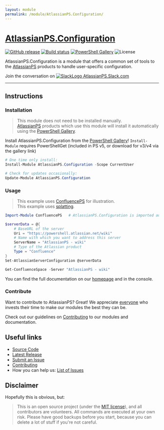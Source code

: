 ```yaml
---
layout: module
permalink: /module/AtlassianPS.Configuration/
---
```

# [AtlassianPS.Configuration](https://atlassianps.org/module/AtlassianPS.Configuration)

[![GitHub release](https://img.shields.io/github/release/AtlassianPS/AtlassianPS.Configuration.svg)](https://github.com/AtlassianPS/AtlassianPS.Configuration/releases/latest) [![Build status](https://img.shields.io/appveyor/ci/AtlassianPS/AtlassianPS.Configuration/master.svg)](https://ci.appveyor.com/project/AtlassianPS/AtlassianPS.Configuration/branch/master) [![PowerShell Gallery](https://img.shields.io/powershellgallery/dt/AtlassianPS.Configuration.svg)](https://www.powershellgallery.com/packages/AtlassianPS.Configuration) ![License](https://img.shields.io/badge/license-MIT-blue.svg)

AtlassianPS.Configuration is a module that offers a common set of tools to the [AtlassianPS] products to handle user-specific configuration.

Join the conversation on [![SlackLogo][] AtlassianPS.Slack.com](https://atlassianps.org/slack)

[SlackLogo]: https://atlassianps.org/assets/img/Slack_Mark_Web_28x28.png
<!--more-->

---

## Instructions

### Installation

> This module does not need to be installed manually.  
> [AtlassianPS] products which use this module will install it automatically using the [PowerShell Gallery].

Install AtlassianPS.Configuration from the [PowerShell Gallery]! `Install-Module` requires PowerShellGet (included in PS v5, or download for v3/v4 via the gallery link)

```powershell
# One time only install:
Install-Module AtlassianPS.Configuration -Scope CurrentUser

# Check for updates occasionally:
Update-Module AtlassianPS.Configuration
```

### Usage

> This example uses [ConfluencePS](https://atlassianps.org/docs/ConfluencePS) for illustration.  
> This example uses [splatting](https://docs.microsoft.com/en-us/powershell/module/microsoft.powershell.core/about/about_splatting).

```powershell
Import-Module ConfluencePS   # AtlassianPS.Configuration is imported automatically

$serverData = @{
    # BaseURL of the server
    Uri = "https://powershell.atlassian.net/wiki"
    # Name with which you want to address this server
    ServerName = "AtlassianPS - wiki"
    # Type of the Atlassian product
    Type = "Confluence"
}
Set-AtlassianServerConfiguration @serverData

Get-ConfluenceSpace -Server "AtlassianPS - wiki"
```

You can find the full documentation on our [homepage](https://atlassianps.org/docs/AtlassianPS.Configuration) and in the console.

### Contribute

Want to contribute to AtlassianPS? Great!
We appreciate [everyone](https://atlassianps.org/#people) who invests their time to make our modules the best they can be.

Check out our guidelines on [Contributing] to our modules and documentation.

## Useful links

* [Source Code]
* [Latest Release]
* [Submit an Issue]
* [Contributing]
* How you can help us: [List of Issues](https://github.com/AtlassianPS/AtlassianPS.Configuration/issues?q=is%3Aissue+is%3Aopen+label%3Aup-for-grabs)

## Disclaimer

Hopefully this is obvious, but:

> This is an open source project (under the [MIT license]), and all contributors are volunteers. All commands are executed at your own risk. Please have good backups before you start, because you can delete a lot of stuff if you're not careful.

<!-- reference-style links -->
  [AtlassianPS]: https://atlassianps.org/
  [PowerShell Gallery]: https://www.powershellgallery.com/
  [Source Code]: https://github.com/AtlassianPS/AtlassianPS.Configuration
  [Latest Release]: https://github.com/AtlassianPS/AtlassianPS.Configuration/releases/latest
  [Submit an Issue]: https://github.com/AtlassianPS/AtlassianPS.Configuration/issues/new
  [MIT license]: https://github.com/AtlassianPS/AtlassianPS.Configuration/blob/master/LICENSE
  [Contributing]: http://atlassianps.org/docs/Contributing

<!-- [//]: # (Sweet online markdown editor at http://dillinger.io) -->
<!-- [//]: # ("GitHub Flavored Markdown" https://help.github.com/articles/github-flavored-markdown/) -->
